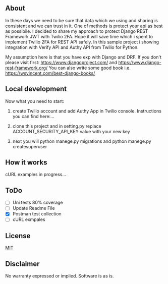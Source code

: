 ## About

In these days we need to be sure that data which we using and sharing is consistent and we can trust in it.
One of methods is protect your api as best as possibile.
I decided to share my approach to protect Django REST Framework JWT with Twilio 2FA.
Hope it will save time which i spent to implement Twilio 2FA for REST API safely.
In this sample project i showing integration with Verify API and Authy API from Twilio for Python.

My assumption here is that you have exp with Django and DRF.
If you don't please visit first:
https://www.djangoproject.com/ and https://www.django-rest-framework.org/
You can also write some good book i.e. https://wsvincent.com/best-django-books/

## Local development

Now what you need to start:

1. create Twilio account and add Authy App in Twilio console. Instructions you can find here:...

2. clone this project and in setting.py replace ACCOUNT_SECURITY_API_KEY value with your new key

3. next you will python manege.py migrations and python manege.py createsuperuser

## How it works

cURL examples in progress...

## ToDo

- [ ] Uni tests 80% coverage
- [ ] Update Readme File
- [x] Postman test collection
- [ ] cURL exmpales

## License

[MIT](http://www.opensource.org/licenses/mit-license.html)

## Disclaimer

No warranty expressed or implied. Software is as is.